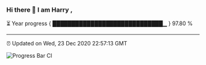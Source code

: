 ### Hi there 👋 I am Harry , 

⏳ Year progress { █████████████████████████████▁ } 97.80 %

---

⏰ Updated on Wed, 23 Dec 2020 22:57:13 GMT

![Progress Bar CI](https://github.com/duykhang68/duykhang68/workflows/Progress%20Bar%20CI/badge.svg)
